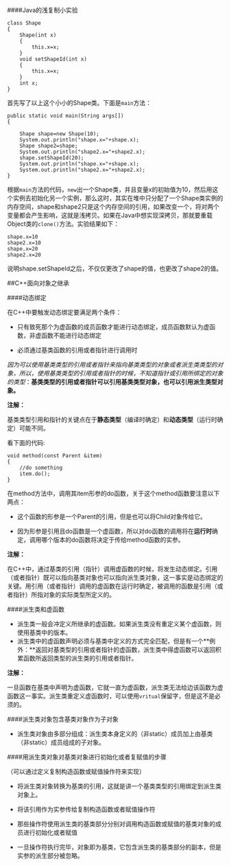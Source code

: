 ####Java的浅复制小实验

	class Shape
	{
		Shape(int x)
		{
			this.x=x;
		}
		void setShapeId(int x)
		{
			this.x=x;
		}
		int x;	
	}
	
首先写了以上这个小小的Shape类。下面是`main`方法：
		
	public static void main(String args[])
	{
	
		Shape shape=new Shape(10);
		System.out.println("shape.x="+shape.x);
		Shape shape2=shape;
		System.out.println("shape2.x="+shape2.x);
		shape.setShapeId(20);
		System.out.println("shape.x="+shape.x);
		System.out.println("shape2.x="+shape2.x);
	}
	
根据`main`方法的代码，`new`出一个Shape类，并且变量x的初始值为10，然后用这个实例去初始化另一个实例，那么这时，其实在堆中只分配了一个Shape类实例的内存空间，shape和shape2只是这个内存空间的引用，如果改变一个，将对两个变量都会产生影响，这就是浅拷贝。如果在Java中想实现深拷贝，那就要重载Object类的`clone()`方法。实验结果如下：

	shape.x=10
	shape2.x=10
	shape.x=20
	shape2.x=20
	
说明shape.setShapeId之后，不仅仅更改了shape的值，也更改了shape2的值。

##C++面向对象之继承

####动态绑定

在C++中要触发动态绑定要满足两个条件：

- 只有致死那个为虚函数的成员函数才能进行动态绑定，成员函数默认为虚函数，非虚函数不能进行动态绑定

- 必须通过基类函数的引用或者指针进行调用时

*因为可以使用基类类型的引用或者指针来指向基类类型的对象或者派生类类型的对象，所以，使用基类类型的引用或者指针的时候，不知道指针或引用所绑定的对象的类型*：**基类类型的引用或者指针可以引用基类类型对象，也可以引用派生类型对象。**


**注解：**

基类类型引用和指针的关键点在于**静态类型**（编译时确定）和**动态类型**（运行时确定）可能不同。

看下面的代码:

	void method(const Parent &item)
	{
		//do something
		item.do();
	}
	
在method方法中，调用其item形参的do函数，关于这个method函数要注意以下两点：

- 这个函数的形参是一个Parent的引用，但是也可以将Child对象传给它。

- 因为形参是引用且do函数是一个虚函数，所以对do函数的调用将在**运行时**确定，调用哪个版本的do函数将决定于传给method函数的实参。


**注解：**

在C++中，通过基类的引用（指针）调用虚函数的时候，将发生动态绑定。引用（或者指针）既可以指向基类对象也可以指向派生类对象，这一事实是动态绑定的关键。用引用（或者指针）调用的虚函数在运行时确定，被调用的函数是引用（或者指针）所指对象的实际类型所定义的。

####派生类和虚函数

- 派生类一般会冲定义所继承的虚函数。如果派生类没有重定义某个虚函数，则使用基类中的版本。
- 派生类中的虚函数声明必须与基类中定义的方式完全匹配，但是有一个**例外：**返回对基类型的引用或者指针的虚函数，派生类中得虚函数可以返回积累函数所返回类型的派生类的引用或者指针。

**注解：**

一旦函数在基类中声明为虚函数，它就一直为虚函数，派生类无法给边该函数为虚函数这一事实。派生类重定义虚函数时，可以使用`vritual`保留字，但是这不是必须的。

####派生类对象包含基类对象作为子对象

- 派生类对象由多部分组成：派生类本身定义的（非static）成员加上由基类（非static）成员组成的子对象。

####用派生类对象对基类对象进行初始化或者复赋值的步骤

（可以通过定义复制构造函数或赋值操作符来实现）

- 将派生类对象转换为基类的引用，这就是讲一个基类类型的引用绑定到派生类对象上。

- 将该引用作为实参传给复制构造函数或者赋值操作符

- 那些操作符使用派生类的基类部分分别对调用构造函数或赋值的基类对象的成员进行初始化或者赋值
- 一旦操作符执行完毕，对象即为基类，它包含派生类的基类部分的副本，但是实参的派生部分被忽略。